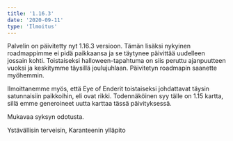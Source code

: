 ```yaml
---
title: '1.16.3'
date: '2020-09-11'
type: 'Ilmoitus'
---
```


Palvelin on päivitetty nyt 1.16.3 versioon. Tämän lisäksi nykyinen roadmappimme ei pidä paikkaansa ja se täytynee päivittää uudelleen jossain kohti. Toistaiseksi halloween-tapahtuma on siis peruttu ajanpuutteen vuoksi ja keskitymme täysillä joulujuhlaan. Päivitetyn roadmapin saanette myöhemmin.

Ilmoittanemme myös, että Eye of Enderit toistaiseksi johdattavat täysin satunnaisiin paikkoihin, eli ovat rikki. Todennäköinen syy tälle on 1.15 kartta, sillä emme generoineet uutta karttaa tässä päivityksessä.

Mukavaa syksyn odotusta.

Ystävällisin terveisin,
Karanteenin ylläpito
